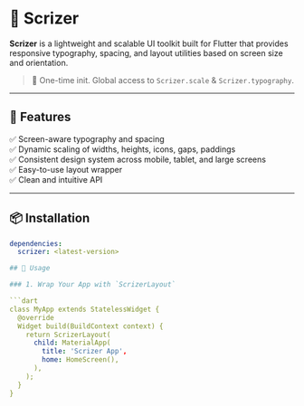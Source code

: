 # 🧠 Scrizer

**Scrizer** is a lightweight and scalable UI toolkit built for Flutter that provides responsive typography, spacing, and layout utilities based on screen size and orientation.

> 📏 One-time init. Global access to `Scrizer.scale` & `Scrizer.typography`.

---

## 🚀 Features

✅ Screen-aware typography and spacing  
✅ Dynamic scaling of widths, heights, icons, gaps, paddings  
✅ Consistent design system across mobile, tablet, and large screens  
✅ Easy-to-use layout wrapper  
✅ Clean and intuitive API

---

## 📦 Installation

```yaml
dependencies:
  scrizer: <latest-version>

## 🧰 Usage

### 1. Wrap Your App with `ScrizerLayout`

```dart
class MyApp extends StatelessWidget {
  @override
  Widget build(BuildContext context) {
    return ScrizerLayout(
      child: MaterialApp(
        title: 'Scrizer App',
        home: HomeScreen(),
      ),
    );
  }
}